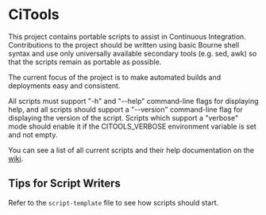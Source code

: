 # CiTools

This project contains portable scripts to assist in Continuous Integration.
Contributions to the project should be written using basic Bourne shell
syntax and use only universally available secondary tools  (e.g. sed, awk)
so that the scripts remain as portable as possible.

The current focus of the project is to make automated builds and deployments
easy and consistent.

All scripts must support "-h" and "--help" command-line flags for displaying
help, and all scripts should support a "--version" command-line flag for
displaying the version of the script. Scripts which support a "verbose"
mode should enable it if the CITOOLS_VERBOSE environment variable is set and
not empty.

You can see a list of all current scripts and their help documentation on the
[wiki](https://github.com/NCAR/citools/wiki).

## Tips for Script Writers

Refer to the `script-template` file to see how scripts should start.




